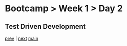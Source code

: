 # Bootcamp > Week 1 > Day 2

## Test Driven Development

[prev](/swe/bootcamp/wk/day1.html) | [next](/swe/bootcamp/wk/day3.html)
[main](/swe)